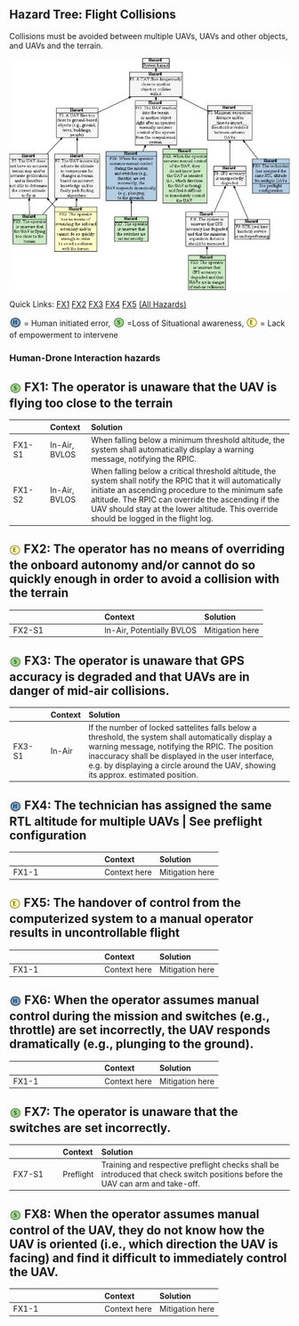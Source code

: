 ## Hazard Tree: Flight Collisions

Collisions must be avoided between multiple UAVs, UAVs and other objects, and UAVs and the terrain.

[![](figures/collisions.png)](#)

Quick Links: [FX1](#FX1) [FX2](#FX2) [FX3](#FX3) [FX4](#FX4) [FX5](#FX5)   [(All Hazards)](../README.md)<br>

<sub>![](icons/h-icon.PNG)</sub> = Human initiated error, <sub>![](icons/s-icon.PNG)</sub> =Loss of Situational awareness, <sub>![](icons/e-icon.PNG)</sub> = Lack of empowerment to intervene

### Human-Drone Interaction hazards 

##  <sub>![](icons/s-icon.PNG)</sub> FX1: The operator is unaware that the UAV is flying too close to the terrain

| <img width=150/> | Context | Solution |
|:--|:--|:--|
|FX1-S1| In-Air, BVLOS | When falling below a minimum threshold altitude, the system shall automatically display a warning message, notifying the RPIC. |
|FX1-S2| In-Air, BVLOS | When falling below a critical threshold altitude, the system shall notify the RPIC that it will automatically initiate an ascending procedure to the minimum safe altitude. The RPIC can override the ascending if the UAV should stay at the lower altitude. This override should be logged in the flight log. |

##  <sub>![](icons/e-icon.PNG)</sub> FX2: The operator has no means of overriding the onboard autonomy and/or cannot do so quickly enough in order to avoid a collision with the terrain

| <img width=150/> | Context | Solution |
|:--|:--|:--|
|FX2-S1|In-Air, Potentially BVLOS| Mitigation here|

##  <sub>![](icons/s-icon.PNG)</sub> FX3: The operator is unaware that GPS accuracy is degraded and that UAVs are in danger of mid-air collisions.

| <img width=150/> | Context | Solution |
|:--|:--|:--|
|FX3-S1| In-Air | If the number of locked sattelites falls below a threshold, the system shall automatically display a warning message, notifying the RPIC. The position inaccuracy shall be displayed in the user interface, e.g. by displaying a circle around the UAV, showing its approx. estimated position.  |

##  <sub>![](icons/h-icon.PNG)</sub> FX4: The technician has assigned the same RTL altitude for multiple UAVs | See preflight configuration 

| <img width=150/> | Context | Solution |
|:--|:--|:--|
|FX1-1|Context here| Mitigation here|

##  <sub>![](icons/e-icon.PNG)</sub> FX5: The handover of control from the computerized system to a manual operator results in uncontrollable flight

| <img width=150/> | Context | Solution |
|:--|:--|:--|
|FX1-1|Context here| Mitigation here|

##  <sub>![](icons/h-icon.PNG)</sub> FX6: When the operator assumes manual control during the mission and switches (e.g., throttle) are set incorrectly, the UAV responds dramatically (e.g., plunging to the ground). 

| <img width=150/> | Context | Solution |
|:--|:--|:--|
|FX1-1|Context here| Mitigation here|

##  <sub>![](icons/s-icon.PNG)</sub> FX7: The operator is unaware that the switches are set incorrectly.

| <img width=150/> | Context | Solution |
|:--|:--|:--|
|FX7-S1|Preflight| Training and respective preflight checks shall be introduced that check switch positions before the UAV can arm and take-off. |

##  <sub>![](icons/s-icon.PNG)</sub> FX8: When the operator assumes manual control of the UAV, they do not know how the UAV is oriented (i.e., which direction the UAV is facing) and find it difficult to immediately control the UAV.

| <img width=150/> | Context | Solution |
|:--|:--|:--|
|FX1-1|Context here| Mitigation here|
